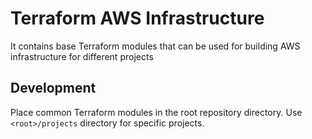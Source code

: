 # Terraform AWS Infrastructure

It contains base Terraform modules that can be used for building AWS infrastructure for different projects

## Development

Place common Terraform modules in the root repository directory. Use `<root>/projects` directory  for specific projects.

